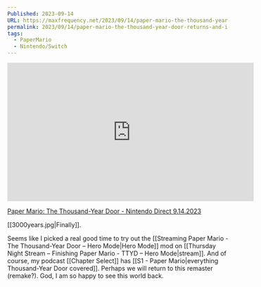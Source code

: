 ```yaml
---
Published: 2023-09-14
URL: https://maxfrequency.net/2023/09/14/paper-mario-the-thousand-year-door-returns-and-i-am-losing-my-mind/
permalink: 2023/09/14/paper-mario-the-thousand-year-door-returns-and-i-am-losing-my-mind/
tags:
  - PaperMario
  - Nintendo/Switch
---
```

<div class=iframe-container>
<iframe width="560" height="315" src="https://www.youtube-nocookie.com/embed/8Ume5pSIcKE?si=SimoGQluskGyE349" title="YouTube video player" frameborder="0" allow="accelerometer; autoplay; clipboard-write; encrypted-media; gyroscope; picture-in-picture; web-share" referrerpolicy="strict-origin-when-cross-origin" allowfullscreen></iframe>
</div>

[Paper Mario: The Thousand-Year Door - Nintendo Direct 9.14.2023](https://youtube.com/watch?v=8Ume5pSIcKE)

[[3000years.jpg|Finally]].

Seems like I picked a real good time to try out the [[Streaming Paper Mario - The Thousand-Year Door – Hero Mode|Hero Mode]] mod on [[Thursday Night Stream – Finishing Paper Mario - TTYD – Hero Mode|stream]]. And of course, my podcast [[Chapter Select]] has [[S1 - Paper Mario|everything Thousand-Year Door covered]]. Perhaps we will return to this remaster (remake?). God, I am so happy to see this world back.